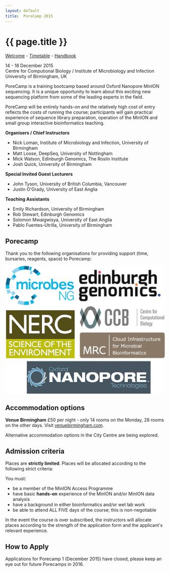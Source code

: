 ```yaml
---
layout: default
title:  PoreCamp 2015
---
```


# {{ page.title }}

[Welcome](index.html) - [Timetable](timetable.html) - [Handbook](handbook.html)

14 - 18 December 2015  
Centre for Computional Biology / Institute of Microbiology and Infection  
University of Birmingham, UK

PoreCamp is a training bootcamp based around Oxford Nanopore
MinION sequencing. It is a unique opportunity to learn about
this exciting new sequencing platform from some of the leading
experts in the field. 

PoreCamp will be entirely hands-on and the relatively high
cost of entry reflects the costs of running the course;
participants will gain practical experience of sequence library
preparation, operation of the MinION and small group
interactive bioinformatics teaching.

**Organisers / Chief Instructors**

  - Nick Loman, Institute of Microbiology and Infection, University of Birmingham
  - Matt Loose, DeepSeq, University of Nottingham
  - Mick Watson, Edinburgh Genomics, The Roslin Institute
  - Josh Quick, University of Birmingham

**Special Invited Guest Lecturers**

  - John Tyson, University of British Columbia, Vancouver
  - Justin O'Grady, University of East Anglia

**Teaching Assistants**

  - Emily Richardson, University of Birmingham
  - Rob Stewart, Edinburgh Genomics
  - Solomon Mwaigwisya, University of East Anglia
  - Pablo Fuentes-Utrilla, University of Birmingham

## Porecamp

Thank you to the following organisations for providing support (time, bursaries, reagents, space) to Porecamp:

![Sponsors](../logos/sponsors.png)

## Accommodation options

**Venue Birmingham**
£50 per night - only 14 rooms on the Monday, 28 rooms on the other days. Visit
<a href="http://www.venuebirmingham.com">venuebirmingham.com</a>.

Alternative accommodation options in the City Centre are being explored.

## Admission criteria

Places are **strictly limited**. Places will be allocated according
to the following strict criteria:

You must:

  - be a member of the MinION Access Programme
  - have basic **hands-on** experience of the MinION and/or MinION data analysis
  - have a background in either bioinformatics and/or wet lab work
  - be able to attend ALL FIVE days of the course; this is non-negotiable

In the event the course is over subscribed, the instructors will
allocate places according to the strength of the application form
and the applicant's relevant experience.

## How to Apply

Applications for Porecamp 1 (December 2015) have closed, please keep an eye out for future Porecamps in 2016.

